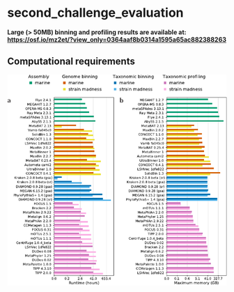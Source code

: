 # second_challenge_evaluation

**Large (> 50MB) binning and profiling results are available at: https://osf.io/mz2et/?view_only=0364aaf8b0314a1595a65ac882388263**

## Computational requirements

![Figure: Software efficiency](plots/efficiency.png)
